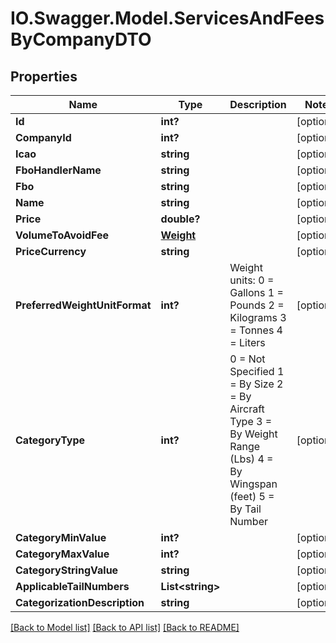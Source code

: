 # IO.Swagger.Model.ServicesAndFeesByCompanyDTO
## Properties

Name | Type | Description | Notes
------------ | ------------- | ------------- | -------------
**Id** | **int?** |  | [optional] 
**CompanyId** | **int?** |  | [optional] 
**Icao** | **string** |  | [optional] 
**FboHandlerName** | **string** |  | [optional] 
**Fbo** | **string** |  | [optional] 
**Name** | **string** |  | [optional] 
**Price** | **double?** |  | [optional] 
**VolumeToAvoidFee** | [**Weight**](Weight.md) |  | [optional] 
**PriceCurrency** | **string** |  | [optional] 
**PreferredWeightUnitFormat** | **int?** | Weight units:  0 &#x3D; Gallons  1 &#x3D; Pounds  2 &#x3D; Kilograms  3 &#x3D; Tonnes  4 &#x3D; Liters | [optional] 
**CategoryType** | **int?** | 0 &#x3D; Not Specified  1 &#x3D; By Size  2 &#x3D; By Aircraft Type  3 &#x3D; By Weight Range (Lbs)  4 &#x3D; By Wingspan (feet)  5 &#x3D; By Tail Number | [optional] 
**CategoryMinValue** | **int?** |  | [optional] 
**CategoryMaxValue** | **int?** |  | [optional] 
**CategoryStringValue** | **string** |  | [optional] 
**ApplicableTailNumbers** | **List&lt;string&gt;** |  | [optional] 
**CategorizationDescription** | **string** |  | [optional] 

[[Back to Model list]](../README.md#documentation-for-models) [[Back to API list]](../README.md#documentation-for-api-endpoints) [[Back to README]](../README.md)

